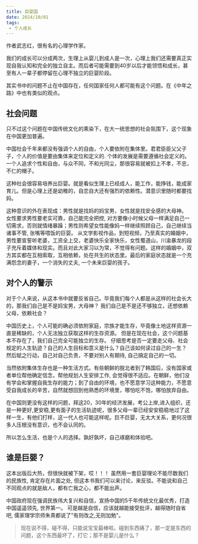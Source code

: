 ```yaml
---
title: 巨婴国
date: 2024/10/01
tags:
 - 个人成长
---
```

作者武志红，很有名的心理学作家。

我们的成长可以分成两次，生理上从婴儿到成人是一次，心理上我们还需要真正实现自我认知和完全的独立自主。而后者可能需要到40岁以后才能领悟和成长，甚至有人一辈子都停留在心理不独立的巨婴阶段。

其实书中的问题不止在中国存在，任何国家任何人都可能有这个问题。在《中年之路》中也有类似的观点。

## 社会问题
只不过这个问题在中国传统文化的熏染下，在大一统思想的社会氛围下，这个现象在中国更加普遍。

<!-- more -->

中国社会千年来都没有强调个人的自由，个人要依附在集体里。君君臣臣父父子子，个人的价值是要由集体来定位和定义的. 个体的发展是需要遵循社会定义的。一个人追求个性和自由，与众不同，不和光同尘，那很容易就被扣上不孝，不忠，不仁的帽子。

这种社会很容易培养出巨婴。就是看似生理上已经成人，能工作，能挣钱，能成家育儿。但是心理上还是幼稚的，自恋自大还有强烈的依赖性。潜意识里随时都要找妈。

这种意识的外在表现成：男性就是找妈的妈宝男，女性就是找安全感的大母神。
女性要求男性要老实可靠，自己能完全把控, 对方要像小时候父母一样满足自己一切需求，否则就情绪暴躁；男性则希望女性能像妈一样继续照顾自己，自己继续当诸事不管, 张嘴等喂饭的巨婴。
从文学影视作品，到短视频，乃至真实的婚姻中，男性要宣誓听老婆，工资全上交，老婆快乐全家快乐，女性蜀道山，川渝暴龙的段子充斥着媒体和现实。而且对此大家习以为常，不觉得有问题。这样的婚姻中，双方其实都在互相索取，互相依赖，处在共生的状态里。最后的家庭状态就是一个充满怨念的妻子，一个消失的丈夫, 一个未来巨婴的孩子。


## 对个人的警示
对于个人来说，从这本书中就要反省自己。毕竟我们每个人都是从这样的社会长大的，那我们自己是不是妈宝男，大母神？
我们自己是不是还不够独立，还想依赖父母，依赖社会？

中国历史上，个人可能的确必须依附家庭，宗族才能生存，毕竟像土地这样资源一直是稀缺的，个人无法独立获取这样的生存资源。
但是在现在社会，这个问题基本不存在了，我们自己完全可能独立的生存。
仔细思考是否一定要走父母、社会规定的人生轨迹？自己的人生目标和意义是什么？自己该如何读过自己的一生？
然后赋之行动，自己对自己负责，不要对别人有期待, 自己搞定自己的一切。

当然依附集体生存也是一种生活方式。有些朝鲜的脱北者到了韩国后，没有国家或者单位帮他确定信念，帮他规划人生安排工作, 会觉得很不适应。在朝鲜，他们没有学会和掌握自我生存的能力；到了自由的环境，也不愿意学习这种能力，不愿意受自我成长的辛苦，自然就想回到他熟悉的环境里，哪怕吃不饱，哪怕放弃自由。

在中国则更没有这样的问题，拜这20，30年的经济发展，考公上岸,进入组织，还是一种更好,更安稳,更有面子的生活轨迹呢，很多父母一辈已经安安稳稳地过了这样一生，有他们打样，这一代人也可能这样呢。巨不巨婴，无太大关系，更何况很多人压根没有意识，也不会认同的。

所以怎么生活，也是个人的选择。孰好孰坏，自己琢磨和体验吧。

## 谁是巨婴？
这本出版后大热，但很快就被下架，哎！！！ 
虽然用一套巨婴理论不能尽数我们的民族性, 肯定存在片面之处, 但这本书我们可以来讨论，来反驳。不能说和自己不同观点的就是敌人，都有亡我之心，都不能出声。

中国政府现在强调民族伟大复兴和自信，宣扬中国的5千年传统文化最优秀，打造中国遥遥领先, 世界第一。
可是越是自信，应该就越能接受批评，越得随时自省吧, 儒家理学宗师朱熹都说了"有则改之,无则加勉"。

> 现在说不得，碰不得，只能说宝宝最棒啦。碰到东西痛了，那一定是东西的问题，这个东西最坏了，打它；那不是婴儿是什么？